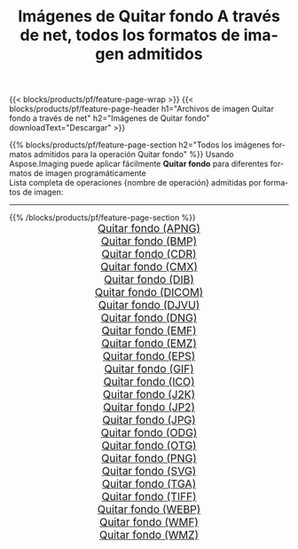 ﻿---
title: Imágenes de Quitar fondo A través de net, todos los formatos de imagen admitidos 
weight: 3920
url: /es/net/remove-background 
lang: es
langdirlevel: 2
locales: zh-hans,ja,it,ru,de,es,fr,nl,id,lt,pl,pt,vi,tr,ko,zh-hant,ar,hi,th,sv,cs,uk,he
description: Usando Aspose.Imaging puede fácilmente Quitar fondo imágenes a través de net
---

{{< blocks/products/pf/feature-page-wrap >}}
{{< blocks/products/pf/feature-page-header h1="Archivos de imagen Quitar fondo a través de net" h2="Imágenes de Quitar fondo" downloadText="Descargar" >}}


{{% blocks/products/pf/feature-page-section  h2="Todos los imágenes formatos admitidos para la operación Quitar fondo" %}}
Usando Aspose.Imaging puede aplicar fácilmente **Quitar fondo** para diferentes formatos de imagen programáticamente
<br/>
Lista completa de operaciones {nombre de operación} admitidas por formatos de imagen:
<hr/>
{{% /blocks/products/pf/feature-page-section %}}
<div class="container-fluid productfamilypage bg-gray">
    <div class="convertypes bg-gray agp-content section">
        <div class="container">
		<div class="row other-converters" style="gap: 10px;font-size: 19px;text-align:center;">
		    <div class='col-md-2 other-converter remove-lp remove-rp'><a href="/imaging/es/net/remove-background/apng" style="padding:15px;">Quitar fondo (APNG)</a></div><div class='col-md-2 other-converter remove-lp remove-rp'><a href="/imaging/es/net/remove-background/bmp" style="padding:15px;">Quitar fondo (BMP)</a></div><div class='col-md-2 other-converter remove-lp remove-rp'><a href="/imaging/es/net/remove-background/cdr" style="padding:15px;">Quitar fondo (CDR)</a></div><div class='col-md-2 other-converter remove-lp remove-rp'><a href="/imaging/es/net/remove-background/cmx" style="padding:15px;">Quitar fondo (CMX)</a></div><div class='col-md-2 other-converter remove-lp remove-rp'><a href="/imaging/es/net/remove-background/dib" style="padding:15px;">Quitar fondo (DIB)</a></div><div class='col-md-2 other-converter remove-lp remove-rp'><a href="/imaging/es/net/remove-background/dicom" style="padding:15px;">Quitar fondo (DICOM)</a></div><div class='col-md-2 other-converter remove-lp remove-rp'><a href="/imaging/es/net/remove-background/djvu" style="padding:15px;">Quitar fondo (DJVU)</a></div><div class='col-md-2 other-converter remove-lp remove-rp'><a href="/imaging/es/net/remove-background/dng" style="padding:15px;">Quitar fondo (DNG)</a></div><div class='col-md-2 other-converter remove-lp remove-rp'><a href="/imaging/es/net/remove-background/emf" style="padding:15px;">Quitar fondo (EMF)</a></div><div class='col-md-2 other-converter remove-lp remove-rp'><a href="/imaging/es/net/remove-background/emz" style="padding:15px;">Quitar fondo (EMZ)</a></div><div class='col-md-2 other-converter remove-lp remove-rp'><a href="/imaging/es/net/remove-background/eps" style="padding:15px;">Quitar fondo (EPS)</a></div><div class='col-md-2 other-converter remove-lp remove-rp'><a href="/imaging/es/net/remove-background/gif" style="padding:15px;">Quitar fondo (GIF)</a></div><div class='col-md-2 other-converter remove-lp remove-rp'><a href="/imaging/es/net/remove-background/ico" style="padding:15px;">Quitar fondo (ICO)</a></div><div class='col-md-2 other-converter remove-lp remove-rp'><a href="/imaging/es/net/remove-background/j2k" style="padding:15px;">Quitar fondo (J2K)</a></div><div class='col-md-2 other-converter remove-lp remove-rp'><a href="/imaging/es/net/remove-background/jp2" style="padding:15px;">Quitar fondo (JP2)</a></div><div class='col-md-2 other-converter remove-lp remove-rp'><a href="/imaging/es/net/remove-background/jpg" style="padding:15px;">Quitar fondo (JPG)</a></div><div class='col-md-2 other-converter remove-lp remove-rp'><a href="/imaging/es/net/remove-background/odg" style="padding:15px;">Quitar fondo (ODG)</a></div><div class='col-md-2 other-converter remove-lp remove-rp'><a href="/imaging/es/net/remove-background/otg" style="padding:15px;">Quitar fondo (OTG)</a></div><div class='col-md-2 other-converter remove-lp remove-rp'><a href="/imaging/es/net/remove-background/png" style="padding:15px;">Quitar fondo (PNG)</a></div><div class='col-md-2 other-converter remove-lp remove-rp'><a href="/imaging/es/net/remove-background/svg" style="padding:15px;">Quitar fondo (SVG)</a></div><div class='col-md-2 other-converter remove-lp remove-rp'><a href="/imaging/es/net/remove-background/tga" style="padding:15px;">Quitar fondo (TGA)</a></div><div class='col-md-2 other-converter remove-lp remove-rp'><a href="/imaging/es/net/remove-background/tiff" style="padding:15px;">Quitar fondo (TIFF)</a></div><div class='col-md-2 other-converter remove-lp remove-rp'><a href="/imaging/es/net/remove-background/webp" style="padding:15px;">Quitar fondo (WEBP)</a></div><div class='col-md-2 other-converter remove-lp remove-rp'><a href="/imaging/es/net/remove-background/wmf" style="padding:15px;">Quitar fondo (WMF)</a></div><div class='col-md-2 other-converter remove-lp remove-rp'><a href="/imaging/es/net/remove-background/wmz" style="padding:15px;">Quitar fondo (WMZ)</a></div>
                </div>
        </div>
    </div>
</div>
<br/>
